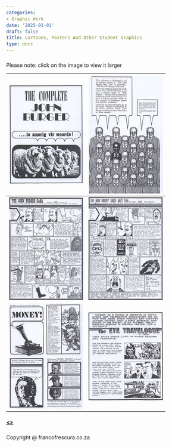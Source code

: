 ```yaml
---
categories:
- Graphic Work
date: '2025-01-01'
draft: false
title: Cartoons, Posters And Other Student Graphics
type: docs
---
```


#####   
Please note: click on the image to view it larger 

[![01-complete-burger-small](/images/burger-saga/01-complete-burger-small.jpg)](graphic-work-complete-burger.html) | [![03-collection-small](/images/burger-saga/03-collection-small.jpg)](graphic-work-collection.html)  
---|---  
[![04-saga-small](/images/burger-saga/04-saga-small.jpg)](graphic-work-sagap1.html) | [![05-parttwo-small](/images/burger-saga/05-parttwo-small.jpg)](graphic-work-saga-p2.html)  
[![02-money-small](/images/burger-saga/02-money-small.jpg)](graphic-work-money.html) | [![07-travelogue-small](/images/burger-saga/07-travelogue-small.jpg)](graphic-work-travelogue.html)  
  
##### [<<thumb nails continues on next page>>](/graphic-work/graphic-work-john-burger-cont/)

#####   

Copyright @ francofrescura.co.za